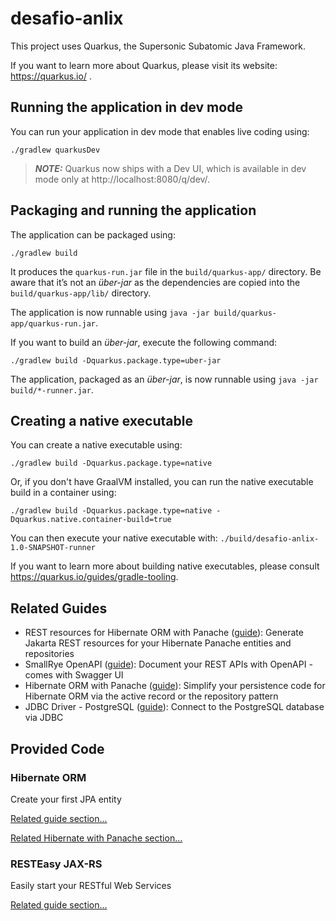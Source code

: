 # desafio-anlix

This project uses Quarkus, the Supersonic Subatomic Java Framework.

If you want to learn more about Quarkus, please visit its
website: https://quarkus.io/ .

## Running the application in dev mode

You can run your application in dev mode that enables live coding using:

```shell script
./gradlew quarkusDev
```

> **_NOTE:_**  Quarkus now ships with a Dev UI, which is available in dev mode
> only at http://localhost:8080/q/dev/.

## Packaging and running the application

The application can be packaged using:

```shell script
./gradlew build
```

It produces the `quarkus-run.jar` file in the `build/quarkus-app/` directory.
Be aware that it’s not an _über-jar_ as the dependencies are copied into
the `build/quarkus-app/lib/` directory.

The application is now runnable
using `java -jar build/quarkus-app/quarkus-run.jar`.

If you want to build an _über-jar_, execute the following command:

```shell script
./gradlew build -Dquarkus.package.type=uber-jar
```

The application, packaged as an _über-jar_, is now runnable
using `java -jar build/*-runner.jar`.

## Creating a native executable

You can create a native executable using:

```shell script
./gradlew build -Dquarkus.package.type=native
```

Or, if you don't have GraalVM installed, you can run the native executable build
in a container using:

```shell script
./gradlew build -Dquarkus.package.type=native -Dquarkus.native.container-build=true
```

You can then execute your native executable
with: `./build/desafio-anlix-1.0-SNAPSHOT-runner`

If you want to learn more about building native executables, please
consult https://quarkus.io/guides/gradle-tooling.

## Related Guides

- REST resources for Hibernate ORM with
  Panache ([guide](https://quarkus.io/guides/rest-data-panache)): Generate
  Jakarta REST resources for your Hibernate Panache entities and repositories
- SmallRye OpenAPI ([guide](https://quarkus.io/guides/openapi-swaggerui)):
  Document your REST APIs with OpenAPI - comes with Swagger UI
- Hibernate ORM with
  Panache ([guide](https://quarkus.io/guides/hibernate-orm-panache)): Simplify
  your persistence code for Hibernate ORM via the active record or the
  repository pattern
- JDBC Driver - PostgreSQL ([guide](https://quarkus.io/guides/datasource)):
  Connect to the PostgreSQL database via JDBC

## Provided Code

### Hibernate ORM

Create your first JPA entity

[Related guide section...](https://quarkus.io/guides/hibernate-orm)

[Related Hibernate with Panache section...](https://quarkus.io/guides/hibernate-orm-panache)

### RESTEasy JAX-RS

Easily start your RESTful Web Services

[Related guide section...](https://quarkus.io/guides/getting-started#the-jax-rs-resources)
